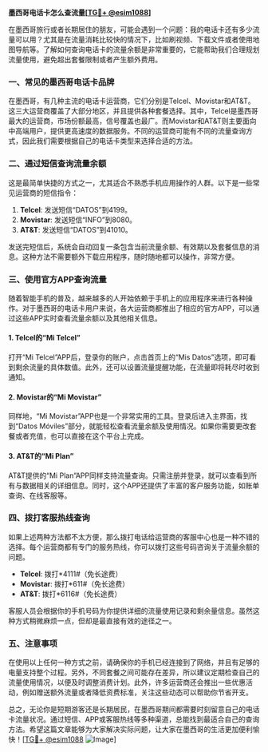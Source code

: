 **墨西哥电话卡怎么查流量[[TG💪+ @esim1088](https://t.me/s/esim1088)]**

在墨西哥旅行或者长期居住的朋友，可能会遇到一个问题：我的电话卡还有多少流量可以用？尤其是在流量消耗比较快的情况下，比如刷视频、下载文件或者使用地图导航等。了解如何查询电话卡的流量余额是非常重要的，它能帮助我们合理规划流量使用，避免超出套餐限制或者产生额外费用。

### 一、常见的墨西哥电话卡品牌

在墨西哥，有几种主流的电话卡运营商，它们分别是Telcel、Movistar和AT&T。这三大运营商覆盖了大部分地区，并且提供各种套餐选择。其中，Telcel是墨西哥最大的运营商，市场份额最高，信号覆盖也最广。而Movistar和AT&T则主要面向中高端用户，提供更高速度的数据服务。不同的运营商可能有不同的流量查询方式，因此我们需要根据自己的电话卡类型来选择合适的方法。

### 二、通过短信查询流量余额

这是最简单快捷的方式之一，尤其适合不熟悉手机应用操作的人群。以下是一些常见运营商的短信指令：

1. **Telcel**: 发送短信“DATOS”到4199。
2. **Movistar**: 发送短信“INFO”到8080。
3. **AT&T**: 发送短信“DATOS”到41010。

发送完短信后，系统会自动回复一条包含当前流量余额、有效期以及套餐信息的消息。这种方法不需要额外下载应用程序，随时随地都可以操作，非常方便。

### 三、使用官方APP查询流量

随着智能手机的普及，越来越多的人开始依赖于手机上的应用程序来进行各种操作。对于墨西哥的电话卡用户来说，各大运营商都推出了相应的官方APP，可以通过这些APP实时查看流量余额以及其他相关信息。

#### 1. Telcel的“Mi Telcel”
打开“Mi Telcel”APP后，登录你的账户，点击首页上的“Mis Datos”选项，即可看到剩余流量的具体数值。此外，还可以设置流量提醒功能，在流量即将耗尽时收到通知。

#### 2. Movistar的“Mi Movistar”
同样地，“Mi Movistar”APP也是一个非常实用的工具。登录后进入主界面，找到“Datos Móviles”部分，就能轻松查看流量余额及使用情况。如果你需要更改套餐或者充值，也可以直接在这个平台上完成。

#### 3. AT&T的“Mi Plan”
AT&T提供的“Mi Plan”APP同样支持流量查询。只需注册并登录，就可以查看到所有与数据相关的详细信息。同时，这个APP还提供了丰富的客户服务功能，如账单查询、在线客服等。

### 四、拨打客服热线查询

如果上述两种方法都不太方便，那么拨打电话给运营商的客服中心也是一种不错的选择。每个运营商都有专门的服务热线，你可以拨打这些号码咨询关于流量余额的问题。

- **Telcel**: 拨打*4111#（免长途费）
- **Movistar**: 拨打*611#（免长途费）
- **AT&T**: 拨打*6116#（免长途费）

客服人员会根据你的手机号码为你提供详细的流量使用记录和剩余量信息。虽然这种方式稍微麻烦一点，但却是最直接有效的途径之一。

### 五、注意事项

在使用以上任何一种方式之前，请确保你的手机已经连接到了网络，并且有足够的电量支持整个过程。另外，不同套餐之间可能存在差异，所以建议定期检查自己的流量使用情况，以便及时调整消费计划。此外，许多运营商还会推出一些优惠活动，例如赠送额外流量或者降低资费标准，关注这些动态可以帮助你节省开支。

总之，无论你是短期游客还是长期居民，在墨西哥期间都需要时刻留意自己的电话卡流量状况。通过短信、APP或客服热线等多种渠道，总能找到最适合自己的查询方法。希望这篇文章能够为大家解决实际问题，让大家在墨西哥的生活更加便利愉快！[[TG💪+ @esim1088](https://t.me/s/esim1088) ![Image](https://i.postimg.cc/4NQfJmqS/Snipaste-2025-05-13-00-14-12.png)]